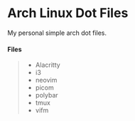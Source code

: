 <h1 align="left">Arch Linux Dot Files</h1>
<p>My personal simple arch dot files.</p>

#### Files
>
> - Alacritty
> - i3
> - neovim
> - picom
> - polybar
> - tmux
> - vifm
